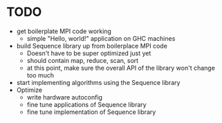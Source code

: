 # TODO

- get boilerplate MPI code working
  - simple "Hello, world!" application on GHC machines
- build Sequence library up from boilerplace MPI code
  - Doesn't have to be super optimized just yet
  - should contain map, reduce, scan, sort
  - at this point, make sure the overall API of the library won't change too much
- start implementing algorithms using the Sequence library
- Optimize
  - write hardware autoconfig
  - fine tune applications of Sequence library
  - fine tune implementation of Sequence library
